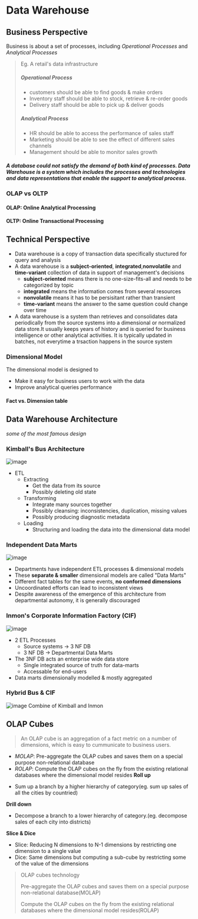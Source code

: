 # Data Warehouse
## Business Perspective
Business is about a set of processes, including *Operational Processes* and *Analytical Processes*
> Eg. A retail's data infrastructure
> ##### Operational Process
> - customers should be able to find goods & make orders
> - Inventory staff should be able to stock, retrieve & re-order goods
> - Delivery staff should be able to pick up & deliver goods
> ##### Analytical Process
> - HR should be able to access the performance of sales staff
> - Marketing should be able to see the effect of different sales channels
> - Management should be able to monitor sales growth
##### A database could not satisfy the demand of both kind of processes. Data Warehouse is a system which includes the processes and technologies and data representations that enable the support to analytical process.
### OLAP vs OLTP
#### OLAP: Online Analytical Processing
#### OLTP: Online Transactional Processing
## Technical Perspective
- Data warehouse is a copy of transaction data specifically stuctured for query and analysis
- A data warehouse is a **subject-oriented**, **integrated**,**nonvolatile** and **time-variant** collection of data in support of management's decisions
  - **subject-oriented** means there is no one-size-fits-all and needs to be categorized by topic
  - **integrated** means the information comes from several resources
  - **nonvolatile** means it has to be persisitant rather than transient
  - **time-variant** means the answer to the same question could change over time
- A data warehouse is a system than retrieves and consolidates data periodically from the source systems into a dimensional or normalized data store.It usually keeps years of history and is queried for business intelligence or other analytical activities. It is typically updated in batches, not everytime a trsaction happens in the source system
### Dimensional Model
The dimensional model is designed to 
+ Make it easy for business users to work with the data
+ Improve analytical queries performance
#### Fact vs. Dimension table

## Data Warehouse Architecture
_some of the most famous design_
### Kimball's Bus Architecture
![image](https://user-images.githubusercontent.com/59595363/142093265-b3fb7d58-aaa4-4d4a-8a32-5ca8be7f0b7d.png)
+ ETL
  + Extracting
    + Get the data from its source
    + Possibly deleting old state
  + Transforming
    + Integrate many sources together
    + Possibly cleansing: inconsistencies, duplication, missing values
    + Possibly producing diagnostic metadata
  + Loading
    + Structuring and loading the data into the dimensional data model
### Independent Data Marts
![image](https://user-images.githubusercontent.com/59595363/142094387-e705e475-522a-41f6-b1e5-95f066854dfb.png)
+ Departments have independent ETL processes & dimensional models
+ These **separate & smaller** dimensional models are called "Data Marts"
+ Different fact tables for the same events, **no conformed dimensions**
+ Uncoordinated efforts can lead to inconsistent views
+ Despite awareness of the emergence of this architecture from departmental autonomy, it is generally discouraged
### Inmon's Corporate Information Factory (CIF)
![image](https://user-images.githubusercontent.com/59595363/142095181-bc36d72c-fda5-4958-b7b6-dbd5260fc35f.png)
+ 2 ETL Processes
  + Source systems &rarr; 3 NF DB
  + 3 NF DB &rarr; Departmental Data Marts
+ The 3NF DB acts an enterprise wide data store
  + Single integrated source of truth for data-marts
  + Accessable for end-users
+ Data marts dimensionally modelled & mostly aggregated
### Hybrid Bus & CIF
![image](https://user-images.githubusercontent.com/59595363/142095867-da7a25aa-0a42-48f3-a86c-d74efa51b3b9.png)
Combine of Kimball and Inmon
## OLAP Cubes
>An OLAP cube is an aggregation of a fact metric on a number of dimensions, which is easy to cummunicate to business users.

+ *MOLAP*: Pre-aggregate the OLAP cubes and saves them on a special purpose non-relational database
+ *ROLAP*: Compute the OLAP cubes on the fly from the existing relational databases where the dimensional model resides
**Roll up** 
- Sum up a branch by a higher hierarchy of category(eg. sum up sales of all the cities by countried)

**Drill down** 
- Decompose a branch to a lower hierarchy of category.(eg. decompose sales of each city into districts)

**Slice & Dice** 
- Slice: Reducing N dimensions to N-1 dimensions by restricting one dimension to a single value 
- Dice: Same dimensions but computing a sub-cube by restricting some of the value of the dimensions

>OLAP cubes technology
>
>Pre-aggregate the OLAP cubes and saves them on a special purpose non-relational database(MOLAP)
> 
> Compute the OLAP cubes on the fly from the existing relational databases where the dimensional model resides(ROLAP)
